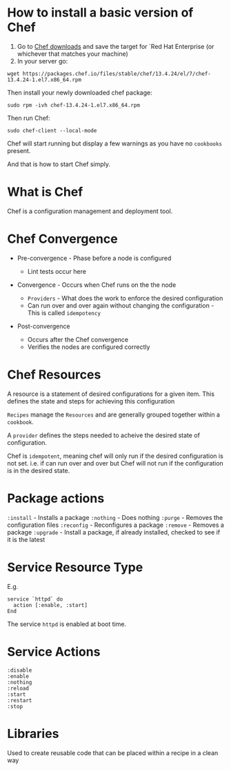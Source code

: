 # How to install a basic version of Chef

1. Go to [Chef downloads](https://downloads.chef.io/chef) and save the target for `Red Hat Enterprise (or whichever that matches your machine)
2. In your server go:
```
wget https://packages.chef.io/files/stable/chef/13.4.24/el/7/chef-13.4.24-1.el7.x86_64.rpm
```
Then install your newly downloaded chef package:
```
sudo rpm -ivh chef-13.4.24-1.el7.x86_64.rpm
```
Then run Chef:
```
sudo chef-client --local-mode
```

Chef will start running but display a few warnings as you have no `cookbooks` present.

And that is how to start Chef simply.

# What is Chef
Chef is a configuration management and deployment tool.

# Chef Convergence

- Pre-convergence - Phase before a node is configured
  - Lint tests occur here

- Convergence - Occurs when Chef runs on the the node
  - `Providers` - What does the work to enforce the desired configuration
  - Can run over and over again without changing the configuration - This is called `idempotency`

- Post-convergence
  - Occurs after the Chef convergence
  - Verifies the nodes are configured correctly


# Chef Resources
A resource is a statement of desired configurations for a given item. This defines the state and steps for achieving this configuration

`Recipes` manage the `Resources` and are generally grouped together within a `cookbook`.

A `provider` defines the steps needed to acheive the desired state of configuration.

Chef is `idempotent`, meaning chef will only run if the desired configuration is not set. i.e. if can run over and over but Chef will not run if the configuration is in the desired state.

# Package actions

`:install` - Installs a package
`:nothing` - Does nothing
`:purge` - Removes the configuration files
`:reconfig` - Reconfigures a package
`:remove` - Removes a package
`:upgrade` - Install a package, if already installed, checked to see if it is the latest

# Service Resource Type

E.g.

```
service `httpd` do
  action [:enable, :start]
End
```

The service `httpd` is enabled at boot time.


# Service Actions

```
:disable
:enable
:nothing
:reload
:start
:restart
:stop
```

# Libraries

Used to create reusable code that can be placed within a recipe in a clean way
